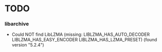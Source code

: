 # TODO

### libarchive
- Could NOT find LibLZMA (missing: LIBLZMA_HAS_AUTO_DECODER LIBLZMA_HAS_EASY_ENCODER LIBLZMA_HAS_LZMA_PRESET) (found version "5.2.4")
